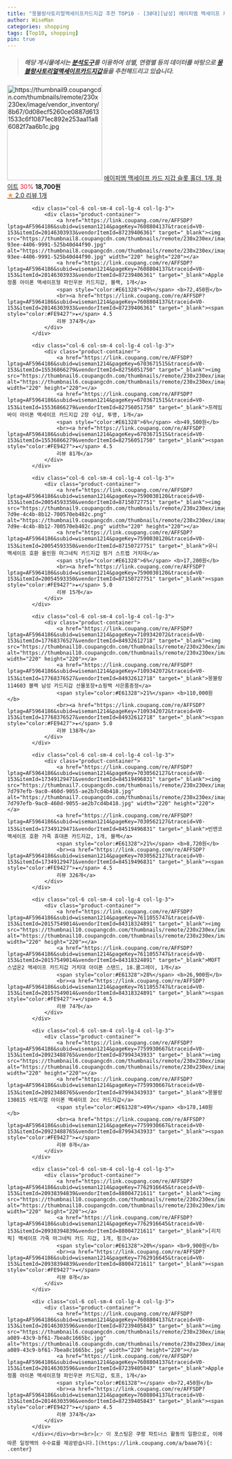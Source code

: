 ```yaml
---
title: "몽블랑사토리얼맥세이프카드지갑 추천 TOP10 - [30대][남성] 에이피엠 맥세이프 카드 지갑 슬롯 홀더, 1개, 화이트"
author: WiseMan
categories: shopping
tags: [Top10, shopping]
pin: true
---
```


> ##### 해당 게시물에서는 [**분석도구**](https://itemscout.io/)를 이용하여 **성별**, **연령별** 등의 데이터를 바탕으로 [**몽블랑사토리얼맥세이프카드지갑**](https://link.coupang.com/a/baae76)들을 추천해드리고 있습니다.
<div class="container"><div class="row">
            <div class="col-6 col-sm-4 col-lg-4 col-lg-3">
                <div class="product-container">
                    <a href="https://link.coupang.com/re/AFFSDP?lptag=AF5964186&subid=wiseman1214&pageKey=7729631995&traceid=V0-153&itemId=20767579367&vendorItemId=87837590044" target="_blank"><img src="https://thumbnail9.coupangcdn.com/thumbnails/remote/230x230ex/image/vendor_inventory/8b67/0d08ecf5260ce0887d6131533c6f10871ec892e253aa11a86082f7aa6b1c.jpg" alt="https://thumbnail9.coupangcdn.com/thumbnails/remote/230x230ex/image/vendor_inventory/8b67/0d08ecf5260ce0887d6131533c6f10871ec892e253aa11a86082f7aa6b1c.jpg" width="220" height="220"></a>
                    <a href="https://link.coupang.com/re/AFFSDP?lptag=AF5964186&subid=wiseman1214&pageKey=7729631995&traceid=V0-153&itemId=20767579367&vendorItemId=87837590044" target="_blank">에이피엠 맥세이프 카드 지갑 슬롯 홀더, 1개, 화이트</a>
                    <span style="color:#E61328">30%</span> <b>18,700원</b>
                    <br><a href="https://link.coupang.com/re/AFFSDP?lptag=AF5964186&subid=wiseman1214&pageKey=7729631995&traceid=V0-153&itemId=20767579367&vendorItemId=87837590044" target="_blank"><span style="color:#FE9427">★</span> 2.0
                    리뷰 1개</a>
                </div>
            </div>
            
            <div class="col-6 col-sm-4 col-lg-4 col-lg-3">
                <div class="product-container">
                    <a href="https://link.coupang.com/re/AFFSDP?lptag=AF5964186&subid=wiseman1214&pageKey=7608804137&traceid=V0-153&itemId=20146303933&vendorItemId=87239406361" target="_blank"><img src="https://thumbnail8.coupangcdn.com/thumbnails/remote/230x230ex/image/retail/images/2023/09/19/17/1/92ebc85b-93ee-4406-9991-525b40d44f90.jpg" alt="https://thumbnail8.coupangcdn.com/thumbnails/remote/230x230ex/image/retail/images/2023/09/19/17/1/92ebc85b-93ee-4406-9991-525b40d44f90.jpg" width="220" height="220"></a>
                    <a href="https://link.coupang.com/re/AFFSDP?lptag=AF5964186&subid=wiseman1214&pageKey=7608804137&traceid=V0-153&itemId=20146303933&vendorItemId=87239406361" target="_blank">Apple 정품 아이폰 맥세이프형 파인우븐 카드지갑, 블랙, 1개</a>
                    <span style="color:#E61328">49%</span> <b>72,450원</b>
                    <br><a href="https://link.coupang.com/re/AFFSDP?lptag=AF5964186&subid=wiseman1214&pageKey=7608804137&traceid=V0-153&itemId=20146303933&vendorItemId=87239406361" target="_blank"><span style="color:#FE9427">★</span> 4.5
                    리뷰 374개</a>
                </div>
            </div>
            
            <div class="col-6 col-sm-4 col-lg-4 col-lg-3">
                <div class="product-container">
                    <a href="https://link.coupang.com/re/AFFSDP?lptag=AF5964186&subid=wiseman1214&pageKey=6703671515&traceid=V0-153&itemId=15536866279&vendorItemId=82756051750" target="_blank"><img src="https://thumbnail6.coupangcdn.com/thumbnails/remote/230x230ex/image/vendor_inventory/50c6/245d6f550e881349eaefada6ec36feb9ed59570f214216edbe6bccbb7188.jpg" alt="https://thumbnail6.coupangcdn.com/thumbnails/remote/230x230ex/image/vendor_inventory/50c6/245d6f550e881349eaefada6ec36feb9ed59570f214216edbe6bccbb7188.jpg" width="220" height="220"></a>
                    <a href="https://link.coupang.com/re/AFFSDP?lptag=AF5964186&subid=wiseman1214&pageKey=6703671515&traceid=V0-153&itemId=15536866279&vendorItemId=82756051750" target="_blank">프레임바이 아이폰 맥세이프 카드지갑 2장 수납, 투명, 1개</a>
                    <span style="color:#E61328">6%</span> <b>49,500원</b>
                    <br><a href="https://link.coupang.com/re/AFFSDP?lptag=AF5964186&subid=wiseman1214&pageKey=6703671515&traceid=V0-153&itemId=15536866279&vendorItemId=82756051750" target="_blank"><span style="color:#FE9427">★</span> 4.5
                    리뷰 81개</a>
                </div>
            </div>
            
            <div class="col-6 col-sm-4 col-lg-4 col-lg-3">
                <div class="product-container">
                    <a href="https://link.coupang.com/re/AFFSDP?lptag=AF5964186&subid=wiseman1214&pageKey=7590030120&traceid=V0-153&itemId=20054593350&vendorItemId=87150727751" target="_blank"><img src="https://thumbnail9.coupangcdn.com/thumbnails/remote/230x230ex/image/retail/images/2023/09/11/15/1/bbb3e9f7-7d9e-4c4b-8b12-700570eb482c.png" alt="https://thumbnail9.coupangcdn.com/thumbnails/remote/230x230ex/image/retail/images/2023/09/11/15/1/bbb3e9f7-7d9e-4c4b-8b12-700570eb482c.png" width="220" height="220"></a>
                    <a href="https://link.coupang.com/re/AFFSDP?lptag=AF5964186&subid=wiseman1214&pageKey=7590030120&traceid=V0-153&itemId=20054593350&vendorItemId=87150727751" target="_blank">유니 맥세이프 호환 올인원 마그네틱 카드지갑 핑거 스트랩 거치대</a>
                    <span style="color:#E61328">6%</span> <b>17,200원</b>
                    <br><a href="https://link.coupang.com/re/AFFSDP?lptag=AF5964186&subid=wiseman1214&pageKey=7590030120&traceid=V0-153&itemId=20054593350&vendorItemId=87150727751" target="_blank"><span style="color:#FE9427">★</span> 5.0
                    리뷰 15개</a>
                </div>
            </div>
            
            <div class="col-6 col-sm-4 col-lg-4 col-lg-3">
                <div class="product-container">
                    <a href="https://link.coupang.com/re/AFFSDP?lptag=AF5964186&subid=wiseman1214&pageKey=7109342072&traceid=V0-153&itemId=17768376527&vendorItemId=84932612718" target="_blank"><img src="https://thumbnail10.coupangcdn.com/thumbnails/remote/230x230ex/image/vendor_inventory/f445/24e036f27cc73d5fe9bdb66778fb205450e87c250111236c7e5ad9c966fe.jpg" alt="https://thumbnail10.coupangcdn.com/thumbnails/remote/230x230ex/image/vendor_inventory/f445/24e036f27cc73d5fe9bdb66778fb205450e87c250111236c7e5ad9c966fe.jpg" width="220" height="220"></a>
                    <a href="https://link.coupang.com/re/AFFSDP?lptag=AF5964186&subid=wiseman1214&pageKey=7109342072&traceid=V0-153&itemId=17768376527&vendorItemId=84932612718" target="_blank">몽블랑 114603 블랙 남성 카드지갑 선물포장+쇼핑백 사은품증정</a>
                    <span style="color:#E61328">21%</span> <b>110,000원</b>
                    <br><a href="https://link.coupang.com/re/AFFSDP?lptag=AF5964186&subid=wiseman1214&pageKey=7109342072&traceid=V0-153&itemId=17768376527&vendorItemId=84932612718" target="_blank"><span style="color:#FE9427">★</span> 5.0
                    리뷰 138개</a>
                </div>
            </div>
            
            <div class="col-6 col-sm-4 col-lg-4 col-lg-3">
                <div class="product-container">
                    <a href="https://link.coupang.com/re/AFFSDP?lptag=AF5964186&subid=wiseman1214&pageKey=7030562127&traceid=V0-153&itemId=17349129471&vendorItemId=84519496831" target="_blank"><img src="https://thumbnail7.coupangcdn.com/thumbnails/remote/230x230ex/image/retail/images/43864270587386-7d797efb-9ac0-460d-9055-ae2b7cd4b418.jpg" alt="https://thumbnail7.coupangcdn.com/thumbnails/remote/230x230ex/image/retail/images/43864270587386-7d797efb-9ac0-460d-9055-ae2b7cd4b418.jpg" width="220" height="220"></a>
                    <a href="https://link.coupang.com/re/AFFSDP?lptag=AF5964186&subid=wiseman1214&pageKey=7030562127&traceid=V0-153&itemId=17349129471&vendorItemId=84519496831" target="_blank">빈앤코 맥세이프 호환 가죽 휴대폰 카드지갑, 1개, 블랙</a>
                    <span style="color:#E61328">21%</span> <b>8,720원</b>
                    <br><a href="https://link.coupang.com/re/AFFSDP?lptag=AF5964186&subid=wiseman1214&pageKey=7030562127&traceid=V0-153&itemId=17349129471&vendorItemId=84519496831" target="_blank"><span style="color:#FE9427">★</span> 4.5
                    리뷰 326개</a>
                </div>
            </div>
            
            <div class="col-6 col-sm-4 col-lg-4 col-lg-3">
                <div class="product-container">
                    <a href="https://link.coupang.com/re/AFFSDP?lptag=AF5964186&subid=wiseman1214&pageKey=7611055747&traceid=V0-153&itemId=20157549014&vendorItemId=84318324891" target="_blank"><img src="https://thumbnail10.coupangcdn.com/thumbnails/remote/230x230ex/image/vendor_inventory/e94e/f77850ce4c3ad0d5b84ed09ece3b10478403023c94013581fea42733648c.jpg" alt="https://thumbnail10.coupangcdn.com/thumbnails/remote/230x230ex/image/vendor_inventory/e94e/f77850ce4c3ad0d5b84ed09ece3b10478403023c94013581fea42733648c.jpg" width="220" height="220"></a>
                    <a href="https://link.coupang.com/re/AFFSDP?lptag=AF5964186&subid=wiseman1214&pageKey=7611055747&traceid=V0-153&itemId=20157549014&vendorItemId=84318324891" target="_blank">MOFT 스냅온2 맥세이프 카드지갑 거치대 아이폰 스탠드, 18.쿨그레이, 1개</a>
                    <span style="color:#E61328">28%</span> <b>26,900원</b>
                    <br><a href="https://link.coupang.com/re/AFFSDP?lptag=AF5964186&subid=wiseman1214&pageKey=7611055747&traceid=V0-153&itemId=20157549014&vendorItemId=84318324891" target="_blank"><span style="color:#FE9427">★</span> 4.5
                    리뷰 74개</a>
                </div>
            </div>
            
            <div class="col-6 col-sm-4 col-lg-4 col-lg-3">
                <div class="product-container">
                    <a href="https://link.coupang.com/re/AFFSDP?lptag=AF5964186&subid=wiseman1214&pageKey=7759930667&traceid=V0-153&itemId=20923488765&vendorItemId=87994343933" target="_blank"><img src="https://thumbnail6.coupangcdn.com/thumbnails/remote/230x230ex/image/vendor_inventory/8585/9ac1ac576d61bcdddead06078681b586ef972902a21040de463152d701e6.jpg" alt="https://thumbnail6.coupangcdn.com/thumbnails/remote/230x230ex/image/vendor_inventory/8585/9ac1ac576d61bcdddead06078681b586ef972902a21040de463152d701e6.jpg" width="220" height="220"></a>
                    <a href="https://link.coupang.com/re/AFFSDP?lptag=AF5964186&subid=wiseman1214&pageKey=7759930667&traceid=V0-153&itemId=20923488765&vendorItemId=87994343933" target="_blank">몽블랑 130815 사토리얼 아이폰 맥세이프 2cc 카드지갑</a>
                    <span style="color:#E61328">49%</span> <b>178,140원</b>
                    <br><a href="https://link.coupang.com/re/AFFSDP?lptag=AF5964186&subid=wiseman1214&pageKey=7759930667&traceid=V0-153&itemId=20923488765&vendorItemId=87994343933" target="_blank"><span style="color:#FE9427">★</span> 
                    리뷰 0개</a>
                </div>
            </div>
            
            <div class="col-6 col-sm-4 col-lg-4 col-lg-3">
                <div class="product-container">
                    <a href="https://link.coupang.com/re/AFFSDP?lptag=AF5964186&subid=wiseman1214&pageKey=7762916645&traceid=V0-153&itemId=20938394839&vendorItemId=88004721611" target="_blank"><img src="https://thumbnail10.coupangcdn.com/thumbnails/remote/230x230ex/image/vendor_inventory/852f/7a3f5bc0fafdbff2b26c53694d9a5778487df031b334ec69c2292584f27d.png" alt="https://thumbnail10.coupangcdn.com/thumbnails/remote/230x230ex/image/vendor_inventory/852f/7a3f5bc0fafdbff2b26c53694d9a5778487df031b334ec69c2292584f27d.png" width="220" height="220"></a>
                    <a href="https://link.coupang.com/re/AFFSDP?lptag=AF5964186&subid=wiseman1214&pageKey=7762916645&traceid=V0-153&itemId=20938394839&vendorItemId=88004721611" target="_blank">[리치픽] 맥세이프 가죽 마그네틱 카드 지갑, 1개, 핑크</a>
                    <span style="color:#E61328">20%</span> <b>9,900원</b>
                    <br><a href="https://link.coupang.com/re/AFFSDP?lptag=AF5964186&subid=wiseman1214&pageKey=7762916645&traceid=V0-153&itemId=20938394839&vendorItemId=88004721611" target="_blank"><span style="color:#FE9427">★</span> 
                    리뷰 0개</a>
                </div>
            </div>
            
            <div class="col-6 col-sm-4 col-lg-4 col-lg-3">
                <div class="product-container">
                    <a href="https://link.coupang.com/re/AFFSDP?lptag=AF5964186&subid=wiseman1214&pageKey=7608804137&traceid=V0-153&itemId=20146303596&vendorItemId=87239405843" target="_blank"><img src="https://thumbnail6.coupangcdn.com/thumbnails/remote/230x230ex/image/retail/images/2023/09/19/17/2/06378eeb-a089-43c9-bf61-7bea8c1665bc.jpg" alt="https://thumbnail6.coupangcdn.com/thumbnails/remote/230x230ex/image/retail/images/2023/09/19/17/2/06378eeb-a089-43c9-bf61-7bea8c1665bc.jpg" width="220" height="220"></a>
                    <a href="https://link.coupang.com/re/AFFSDP?lptag=AF5964186&subid=wiseman1214&pageKey=7608804137&traceid=V0-153&itemId=20146303596&vendorItemId=87239405843" target="_blank">Apple 정품 아이폰 맥세이프형 파인우븐 카드지갑, 토프, 1개</a>
                    <span style="color:#E61328"></span> <b>72,450원</b>
                    <br><a href="https://link.coupang.com/re/AFFSDP?lptag=AF5964186&subid=wiseman1214&pageKey=7608804137&traceid=V0-153&itemId=20146303596&vendorItemId=87239405843" target="_blank"><span style="color:#FE9427">★</span> 4.5
                    리뷰 374개</a>
                </div>
            </div>
            </div></div><br><br>[👉 이 포스팅은 쿠팡 파트너스 활동의 일환으로, 이에 따른 일정액의 수수료를 제공받습니다.](https://link.coupang.com/a/baae76){: .center}